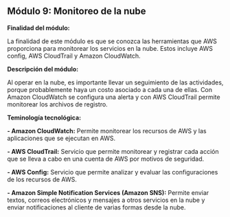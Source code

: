## Módulo 9: Monitoreo de la nube

**Finalidad del módulo:** 

La finalidad de este módulo es que se conozca las herramientas que AWS proporciona para monitorear los servicios en la nube. Estos incluye AWS config, AWS CloudTrail y Amazon CloudWatch. 

**Descripción del módulo:**

Al operar en la nube, es importante llevar un seguimiento de las actividades, porque probablemente haya un costo asociado a cada una de ellas. Con Amazon CloudWatch se configura una alerta y con AWS CloudTrail permite monitorear los archivos de registro.

**Teminología tecnológica:**

**- Amazon CloudWatch:** Permite monitorear los recursos de AWS y las aplicaciones que se ejecutan en AWS.

**- AWS CloudTrail:** Servicio que permite monitorear y registrar cada acción que se lleva a cabo en una cuenta de AWS por motivos de seguridad. 

**- AWS Config:** Servicio que permite analizar y evaluar las configuraciones de los recursos de AWS.

**- Amazon Simple Notification Services (Amazon SNS):** Permite enviar textos, correos electrónicos y mensajes a otros servicios en la nube y enviar notificaciones al cliente de varias formas desde la nube.

